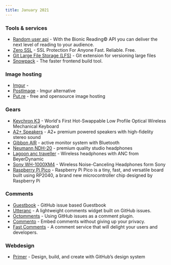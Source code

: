 ```yaml
---
title: January 2021
---
```


### Tools & services

- [Random user api](https://randomuser.me/api/) - With the Bionic Reading© API you can deliver the next level of reading
  to your audience.
- [Zero SSL](https://zerossl.com/) - SSL Protection For Anyone Fast. Reliable. Free.
- [Git Large File Storage (LFS)](https://git-lfs.github.com/) - Git extension for versioning large files
- [Snowpack](https://www.snowpack.dev/) - The faster frontend build tool.

### Image hosting

- [Imgur](https://imgur.com/) -
- [PostImage](https://postimages.org/) - Imgur alternative
- [Put.re](https://put.re/) - free and opensource image hosting

### Gears

- [Keychron K3](https://www.keychron.com/pages/keychron-k3-wireless-mechanical-keyboard) - World's First Hot-Swappable
  Low Profile Optical Wireless Mechanical Keyboard
- [A2+ Speakers](https://audioengineusa.com/shop/wirelessspeakers/a2-wireless-computer-speakers/) - A2+ premium powered
  speakers with high-fidelity stereo sound
- [Gibbon AIR](https://www.monkey-banana.de/project/gibbon-air/) - active monitor system with Bluetooth
- [Neumann NDH-20](https://en-de.neumann.com/ndh-20) - premium quality studio headphones
- [Lagoon anc traveller](https://europe.beyerdynamic.com/lagoon-anc-traveller.html) - Wireless headphones with ANC from
  BeyerDynamic
- [Sony WH-1000XM4](https://www.sony.com/electronics/headband-headphones/wh-1000xm4) - Wireless Noise-Canceling
  Headphones form Sony
- [Raspberry Pi Pico](https://www.raspberrypi.org/products/raspberry-pi-pico/) - Raspberry Pi Pico is a tiny, fast, and
  versatile board built using RP2040, a brand new microcontroller chip designed by Raspberry Pi

### Comments

- [Guestbook](https://leerob.io/guestbook) - GitHub issue based Guestbook
- [Utteranc](https://utteranc.es) - A lightweight comments widget built on GitHub issues.
- [Octomments](https://ocs.now.sh) - Using GitHub issues as a comment plugin.
- [Commento](https://commento.io/) - Embed comments without giving up your privacy.
- [Fast Comments](https://fastcomments.com) - A comment service that will delight your users and developers.

### Webdesign

- [Primer](https://primer.style) - Design, build, and create with GitHub’s design system
